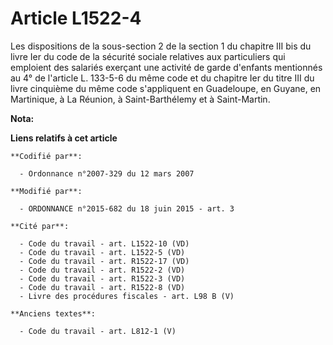 # Article L1522-4

Les dispositions de la sous-section 2 de la section 1 du chapitre III bis du livre Ier du code de la sécurité sociale
relatives aux particuliers qui emploient des salariés exerçant une activité de garde d'enfants mentionnés au 4° de l'article
L. 133-5-6 du même code et du chapitre Ier du titre III du livre cinquième du même code s'appliquent en Guadeloupe, en
Guyane, en Martinique, à La Réunion, à Saint-Barthélemy et à Saint-Martin.

**Nota:**



**Liens relatifs à cet article**

	**Codifié par**:

	  - Ordonnance n°2007-329 du 12 mars 2007

	**Modifié par**:

	  - ORDONNANCE n°2015-682 du 18 juin 2015 - art. 3

	**Cité par**:

	  - Code du travail - art. L1522-10 (VD)
	  - Code du travail - art. L1522-5 (VD)
	  - Code du travail - art. R1522-17 (VD)
	  - Code du travail - art. R1522-2 (VD)
	  - Code du travail - art. R1522-3 (VD)
	  - Code du travail - art. R1522-8 (VD)
	  - Livre des procédures fiscales - art. L98 B (V)

	**Anciens textes**:

	  - Code du travail - art. L812-1 (V)
